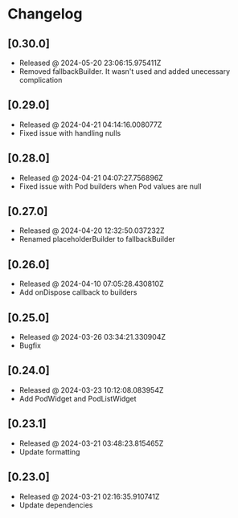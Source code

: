 # Changelog

## [0.30.0]

- Released @ 2024-05-20 23:06:15.975411Z
- Removed fallbackBuilder. It wasn't used and added unecessary complication

## [0.29.0]

- Released @ 2024-04-21 04:14:16.008077Z
- Fixed issue with handling nulls

## [0.28.0]

- Released @ 2024-04-21 04:07:27.756896Z
- Fixed issue with Pod builders when Pod values are null

## [0.27.0]

- Released @ 2024-04-20 12:32:50.037232Z
- Renamed placeholderBuilder to fallbackBuilder

## [0.26.0]

- Released @ 2024-04-10 07:05:28.430810Z
- Add onDispose callback to builders

## [0.25.0]

- Released @ 2024-03-26 03:34:21.330904Z
- Bugfix

## [0.24.0]

- Released @ 2024-03-23 10:12:08.083954Z
- Add PodWidget and PodListWidget

## [0.23.1]

- Released @ 2024-03-21 03:48:23.815465Z
- Update formatting

## [0.23.0]

- Released @ 2024-03-21 02:16:35.910741Z
- Update dependencies
